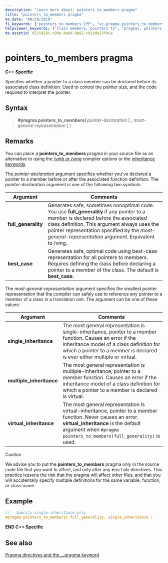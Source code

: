 ```yaml
---
description: "Learn more about: pointers_to_members pragma"
title: "pointers_to_members pragma"
ms.date: "08/29/2019"
f1_keywords: ["pointers_to_members_CPP", "vc-pragma.pointers_to_members"]
helpviewer_keywords: ["class members, pointers to", "pragmas, pointers_to_members", "members, pointers to", "pointers_to_members pragma"]
ms.assetid: 8325428c-c90a-4aed-9e82-cb1dda23f4ca
---
```

# pointers_to_members pragma

**C++ Specific**

Specifies whether a pointer to a class member can be declared before its associated class definition. Used to control the pointer size, and the code required to interpret the pointer.

## Syntax

> **#pragma pointers_to_members(** *pointer-declaration* [ **,** *most-general-representation* ] )

## Remarks

You can place a **pointers_to_members** pragma in your source file as an alternative to using the [/vmb or /vmg](../build/reference/vmb-vmg-representation-method.md) compiler options or the [inheritance keywords](../cpp/inheritance-keywords.md).

The *pointer-declaration* argument specifies whether you've declared a pointer to a member before or after the associated function definition. The *pointer-declaration* argument is one of the following two symbols:

| Argument | Comments |
|--------------|--------------|
| **full_generality** | Generates safe, sometimes nonoptimal code. You use **full_generality** if any pointer to a member is declared before the associated class definition. This argument always uses the pointer representation specified by the *most-general-representation* argument. Equivalent to /vmg. |
| **best_case** | Generates safe, optimal code using best-case representation for all pointers to members. Requires defining the class before declaring a pointer to a member of the class. The default is **best_case**. |

The *most-general-representation* argument specifies the smallest pointer representation that the compiler can safely use to reference any pointer to a member of a class in a translation unit. The argument can be one of these values:

| Argument | Comments |
|--------------|--------------|
| **single_inheritance** | The most general representation is single-inheritance, pointer to a member function. Causes an error if the inheritance model of a class definition for which a pointer to a member is declared is ever either multiple or virtual. |
| **multiple_inheritance** | The most general representation is multiple-inheritance, pointer to a member function. Causes an error if the inheritance model of a class definition for which a pointer to a member is declared is virtual. |
| **virtual_inheritance** | The most general representation is virtual-inheritance, pointer to a member function. Never causes an error. **virtual_inheritance** is the default argument when `#pragma pointers_to_members(full_generality)` is used. |

> [!CAUTION]
> We advise you to put the **pointers_to_members** pragma only in the source code file that you want to affect, and only after any `#include` directives. This practice lessens the risk that the pragma will affect other files, and that you will accidentally specify multiple definitions for the same variable, function, or class name.

## Example

```cpp
//   Specify single-inheritance only
#pragma pointers_to_members( full_generality, single_inheritance )
```

**END C++ Specific**

## See also

[Pragma directives and the __pragma keyword](../preprocessor/pragma-directives-and-the-pragma-keyword.md)
